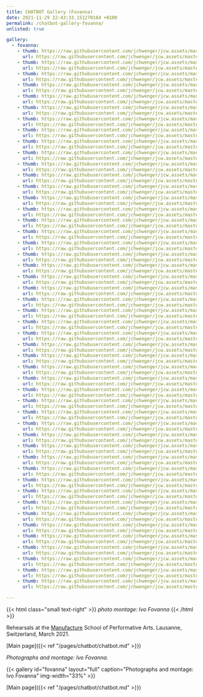 ```yaml
---
title: CHATBOT Gallery (Fovanna)
date: 2021-11-29 22:43:33.151270184 +0100 
permalink: /chatbot-gallery-fovanna/
unlisted: true

gallery:
  - fovanna:
    - thumb: https://raw.githubusercontent.com/jchwenger/jcw.assets/master/chatbot/media/2021/rehearsals/fovanna/webp/Fovanna-chatbot-2021-01.low.webp
      url: https://raw.githubusercontent.com/jchwenger/jcw.assets/master/chatbot/media/2021/rehearsals/fovanna/webp/Fovanna-chatbot-2021-01.webp
    - thumb: https://raw.githubusercontent.com/jchwenger/jcw.assets/master/chatbot/media/2021/rehearsals/fovanna/webp/Fovanna-chatbot-2021-02.low.webp
      url: https://raw.githubusercontent.com/jchwenger/jcw.assets/master/chatbot/media/2021/rehearsals/fovanna/webp/Fovanna-chatbot-2021-02.webp
    - thumb: https://raw.githubusercontent.com/jchwenger/jcw.assets/master/chatbot/media/2021/rehearsals/fovanna/webp/Fovanna-chatbot-2021-03.low.webp
      url: https://raw.githubusercontent.com/jchwenger/jcw.assets/master/chatbot/media/2021/rehearsals/fovanna/webp/Fovanna-chatbot-2021-03.webp
    - thumb: https://raw.githubusercontent.com/jchwenger/jcw.assets/master/chatbot/media/2021/rehearsals/fovanna/webp/Fovanna-chatbot-2021-04.low.webp
      url: https://raw.githubusercontent.com/jchwenger/jcw.assets/master/chatbot/media/2021/rehearsals/fovanna/webp/Fovanna-chatbot-2021-04.webp
    - thumb: https://raw.githubusercontent.com/jchwenger/jcw.assets/master/chatbot/media/2021/rehearsals/fovanna/webp/Fovanna-chatbot-2021-05.low.webp
      url: https://raw.githubusercontent.com/jchwenger/jcw.assets/master/chatbot/media/2021/rehearsals/fovanna/webp/Fovanna-chatbot-2021-05.webp
    - thumb: https://raw.githubusercontent.com/jchwenger/jcw.assets/master/chatbot/media/2021/rehearsals/fovanna/webp/Fovanna-chatbot-2021-06.low.webp
      url: https://raw.githubusercontent.com/jchwenger/jcw.assets/master/chatbot/media/2021/rehearsals/fovanna/webp/Fovanna-chatbot-2021-06.webp
    - thumb: https://raw.githubusercontent.com/jchwenger/jcw.assets/master/chatbot/media/2021/rehearsals/fovanna/webp/Fovanna-chatbot-2021-07.low.webp
      url: https://raw.githubusercontent.com/jchwenger/jcw.assets/master/chatbot/media/2021/rehearsals/fovanna/webp/Fovanna-chatbot-2021-07.webp
    - thumb: https://raw.githubusercontent.com/jchwenger/jcw.assets/master/chatbot/media/2021/rehearsals/fovanna/webp/Fovanna-chatbot-2021-08.low.webp
      url: https://raw.githubusercontent.com/jchwenger/jcw.assets/master/chatbot/media/2021/rehearsals/fovanna/webp/Fovanna-chatbot-2021-08.webp
    - thumb: https://raw.githubusercontent.com/jchwenger/jcw.assets/master/chatbot/media/2021/rehearsals/fovanna/webp/Fovanna-chatbot-2021-09.low.webp
      url: https://raw.githubusercontent.com/jchwenger/jcw.assets/master/chatbot/media/2021/rehearsals/fovanna/webp/Fovanna-chatbot-2021-09.webp
    - thumb: https://raw.githubusercontent.com/jchwenger/jcw.assets/master/chatbot/media/2021/rehearsals/fovanna/webp/Fovanna-chatbot-2021-10.low.webp
      url: https://raw.githubusercontent.com/jchwenger/jcw.assets/master/chatbot/media/2021/rehearsals/fovanna/webp/Fovanna-chatbot-2021-10.webp
    - thumb: https://raw.githubusercontent.com/jchwenger/jcw.assets/master/chatbot/media/2021/rehearsals/fovanna/webp/Fovanna-chatbot-2021-11.low.webp
      url: https://raw.githubusercontent.com/jchwenger/jcw.assets/master/chatbot/media/2021/rehearsals/fovanna/webp/Fovanna-chatbot-2021-11.webp
    - thumb: https://raw.githubusercontent.com/jchwenger/jcw.assets/master/chatbot/media/2021/rehearsals/fovanna/webp/Fovanna-chatbot-2021-12.low.webp
      url: https://raw.githubusercontent.com/jchwenger/jcw.assets/master/chatbot/media/2021/rehearsals/fovanna/webp/Fovanna-chatbot-2021-12.webp
    - thumb: https://raw.githubusercontent.com/jchwenger/jcw.assets/master/chatbot/media/2021/rehearsals/fovanna/webp/Fovanna-chatbot-2021-13.low.webp
      url: https://raw.githubusercontent.com/jchwenger/jcw.assets/master/chatbot/media/2021/rehearsals/fovanna/webp/Fovanna-chatbot-2021-13.webp
    - thumb: https://raw.githubusercontent.com/jchwenger/jcw.assets/master/chatbot/media/2021/rehearsals/fovanna/webp/Fovanna-chatbot-2021-14.low.webp
      url: https://raw.githubusercontent.com/jchwenger/jcw.assets/master/chatbot/media/2021/rehearsals/fovanna/webp/Fovanna-chatbot-2021-14.webp
    - thumb: https://raw.githubusercontent.com/jchwenger/jcw.assets/master/chatbot/media/2021/rehearsals/fovanna/webp/Fovanna-chatbot-2021-15.low.webp
      url: https://raw.githubusercontent.com/jchwenger/jcw.assets/master/chatbot/media/2021/rehearsals/fovanna/webp/Fovanna-chatbot-2021-15.webp
    - thumb: https://raw.githubusercontent.com/jchwenger/jcw.assets/master/chatbot/media/2021/rehearsals/fovanna/webp/Fovanna-chatbot-2021-16.low.webp
      url: https://raw.githubusercontent.com/jchwenger/jcw.assets/master/chatbot/media/2021/rehearsals/fovanna/webp/Fovanna-chatbot-2021-16.webp
    - thumb: https://raw.githubusercontent.com/jchwenger/jcw.assets/master/chatbot/media/2021/rehearsals/fovanna/webp/Fovanna-chatbot-2021-17.low.webp
      url: https://raw.githubusercontent.com/jchwenger/jcw.assets/master/chatbot/media/2021/rehearsals/fovanna/webp/Fovanna-chatbot-2021-17.webp
    - thumb: https://raw.githubusercontent.com/jchwenger/jcw.assets/master/chatbot/media/2021/rehearsals/fovanna/webp/Fovanna-chatbot-2021-18.low.webp
      url: https://raw.githubusercontent.com/jchwenger/jcw.assets/master/chatbot/media/2021/rehearsals/fovanna/webp/Fovanna-chatbot-2021-18.webp
    - thumb: https://raw.githubusercontent.com/jchwenger/jcw.assets/master/chatbot/media/2021/rehearsals/fovanna/webp/Fovanna-chatbot-2021-19.low.webp
      url: https://raw.githubusercontent.com/jchwenger/jcw.assets/master/chatbot/media/2021/rehearsals/fovanna/webp/Fovanna-chatbot-2021-19.webp
    - thumb: https://raw.githubusercontent.com/jchwenger/jcw.assets/master/chatbot/media/2021/rehearsals/fovanna/webp/Fovanna-chatbot-2021-20.low.webp
      url: https://raw.githubusercontent.com/jchwenger/jcw.assets/master/chatbot/media/2021/rehearsals/fovanna/webp/Fovanna-chatbot-2021-20.webp
    - thumb: https://raw.githubusercontent.com/jchwenger/jcw.assets/master/chatbot/media/2021/rehearsals/fovanna/webp/Fovanna-chatbot-2021-21.low.webp
      url: https://raw.githubusercontent.com/jchwenger/jcw.assets/master/chatbot/media/2021/rehearsals/fovanna/webp/Fovanna-chatbot-2021-21.webp
    - thumb: https://raw.githubusercontent.com/jchwenger/jcw.assets/master/chatbot/media/2021/rehearsals/fovanna/webp/Fovanna-chatbot-2021-22.low.webp
      url: https://raw.githubusercontent.com/jchwenger/jcw.assets/master/chatbot/media/2021/rehearsals/fovanna/webp/Fovanna-chatbot-2021-22.webp
    - thumb: https://raw.githubusercontent.com/jchwenger/jcw.assets/master/chatbot/media/2021/rehearsals/fovanna/webp/Fovanna-chatbot-2021-23.low.webp
      url: https://raw.githubusercontent.com/jchwenger/jcw.assets/master/chatbot/media/2021/rehearsals/fovanna/webp/Fovanna-chatbot-2021-23.webp
    - thumb: https://raw.githubusercontent.com/jchwenger/jcw.assets/master/chatbot/media/2021/rehearsals/fovanna/webp/Fovanna-chatbot-2021-24.low.webp
      url: https://raw.githubusercontent.com/jchwenger/jcw.assets/master/chatbot/media/2021/rehearsals/fovanna/webp/Fovanna-chatbot-2021-24.webp
    - thumb: https://raw.githubusercontent.com/jchwenger/jcw.assets/master/chatbot/media/2021/rehearsals/fovanna/webp/Fovanna-chatbot-2021-25.low.webp
      url: https://raw.githubusercontent.com/jchwenger/jcw.assets/master/chatbot/media/2021/rehearsals/fovanna/webp/Fovanna-chatbot-2021-25.webp
    - thumb: https://raw.githubusercontent.com/jchwenger/jcw.assets/master/chatbot/media/2021/rehearsals/fovanna/webp/Fovanna-chatbot-2021-26.low.webp
      url: https://raw.githubusercontent.com/jchwenger/jcw.assets/master/chatbot/media/2021/rehearsals/fovanna/webp/Fovanna-chatbot-2021-26.webp
    - thumb: https://raw.githubusercontent.com/jchwenger/jcw.assets/master/chatbot/media/2021/rehearsals/fovanna/webp/Fovanna-chatbot-2021-27.low.webp
      url: https://raw.githubusercontent.com/jchwenger/jcw.assets/master/chatbot/media/2021/rehearsals/fovanna/webp/Fovanna-chatbot-2021-27.webp
    - thumb: https://raw.githubusercontent.com/jchwenger/jcw.assets/master/chatbot/media/2021/rehearsals/fovanna/webp/Fovanna-chatbot-2021-28.low.webp
      url: https://raw.githubusercontent.com/jchwenger/jcw.assets/master/chatbot/media/2021/rehearsals/fovanna/webp/Fovanna-chatbot-2021-28.webp
    - thumb: https://raw.githubusercontent.com/jchwenger/jcw.assets/master/chatbot/media/2021/rehearsals/fovanna/webp/Fovanna-chatbot-2021-29.low.webp
      url: https://raw.githubusercontent.com/jchwenger/jcw.assets/master/chatbot/media/2021/rehearsals/fovanna/webp/Fovanna-chatbot-2021-29.webp
    - thumb: https://raw.githubusercontent.com/jchwenger/jcw.assets/master/chatbot/media/2021/rehearsals/fovanna/webp/Fovanna-chatbot-2021-30.low.webp
      url: https://raw.githubusercontent.com/jchwenger/jcw.assets/master/chatbot/media/2021/rehearsals/fovanna/webp/Fovanna-chatbot-2021-30.webp
    - thumb: https://raw.githubusercontent.com/jchwenger/jcw.assets/master/chatbot/media/2021/rehearsals/fovanna/webp/Fovanna-chatbot-2021-31.low.webp
      url: https://raw.githubusercontent.com/jchwenger/jcw.assets/master/chatbot/media/2021/rehearsals/fovanna/webp/Fovanna-chatbot-2021-31.webp
    - thumb: https://raw.githubusercontent.com/jchwenger/jcw.assets/master/chatbot/media/2021/rehearsals/fovanna/webp/Fovanna-chatbot-2021-32.low.webp
      url: https://raw.githubusercontent.com/jchwenger/jcw.assets/master/chatbot/media/2021/rehearsals/fovanna/webp/Fovanna-chatbot-2021-32.webp
    - thumb: https://raw.githubusercontent.com/jchwenger/jcw.assets/master/chatbot/media/2021/rehearsals/fovanna/webp/Fovanna-chatbot-2021-33.low.webp
      url: https://raw.githubusercontent.com/jchwenger/jcw.assets/master/chatbot/media/2021/rehearsals/fovanna/webp/Fovanna-chatbot-2021-33.webp
    - thumb: https://raw.githubusercontent.com/jchwenger/jcw.assets/master/chatbot/media/2021/rehearsals/fovanna/webp/Fovanna-chatbot-2021-34.low.webp
      url: https://raw.githubusercontent.com/jchwenger/jcw.assets/master/chatbot/media/2021/rehearsals/fovanna/webp/Fovanna-chatbot-2021-34.webp
    - thumb: https://raw.githubusercontent.com/jchwenger/jcw.assets/master/chatbot/media/2021/rehearsals/fovanna/webp/Fovanna-chatbot-2021-35.low.webp
      url: https://raw.githubusercontent.com/jchwenger/jcw.assets/master/chatbot/media/2021/rehearsals/fovanna/webp/Fovanna-chatbot-2021-35.webp
    - thumb: https://raw.githubusercontent.com/jchwenger/jcw.assets/master/chatbot/media/2021/rehearsals/fovanna/webp/Fovanna-chatbot-2021-36.low.webp
      url: https://raw.githubusercontent.com/jchwenger/jcw.assets/master/chatbot/media/2021/rehearsals/fovanna/webp/Fovanna-chatbot-2021-36.webp
    - thumb: https://raw.githubusercontent.com/jchwenger/jcw.assets/master/chatbot/media/2021/rehearsals/fovanna/webp/Fovanna-chatbot-2021-37.low.webp
      url: https://raw.githubusercontent.com/jchwenger/jcw.assets/master/chatbot/media/2021/rehearsals/fovanna/webp/Fovanna-chatbot-2021-37.webp
    - thumb: https://raw.githubusercontent.com/jchwenger/jcw.assets/master/chatbot/media/2021/rehearsals/fovanna/webp/Fovanna-chatbot-2021-38.low.webp
      url: https://raw.githubusercontent.com/jchwenger/jcw.assets/master/chatbot/media/2021/rehearsals/fovanna/webp/Fovanna-chatbot-2021-38.webp
    - thumb: https://raw.githubusercontent.com/jchwenger/jcw.assets/master/chatbot/media/2021/rehearsals/fovanna/webp/Fovanna-chatbot-2021-39.low.webp
      url: https://raw.githubusercontent.com/jchwenger/jcw.assets/master/chatbot/media/2021/rehearsals/fovanna/webp/Fovanna-chatbot-2021-39.webp
    - thumb: https://raw.githubusercontent.com/jchwenger/jcw.assets/master/chatbot/media/2021/rehearsals/fovanna/webp/Fovanna-chatbot-2021-40.low.webp
      url: https://raw.githubusercontent.com/jchwenger/jcw.assets/master/chatbot/media/2021/rehearsals/fovanna/webp/Fovanna-chatbot-2021-40.webp
    - thumb: https://raw.githubusercontent.com/jchwenger/jcw.assets/master/chatbot/media/2021/rehearsals/fovanna/webp/Fovanna-chatbot-2021-41.low.webp
      url: https://raw.githubusercontent.com/jchwenger/jcw.assets/master/chatbot/media/2021/rehearsals/fovanna/webp/Fovanna-chatbot-2021-41.webp
    - thumb: https://raw.githubusercontent.com/jchwenger/jcw.assets/master/chatbot/media/2021/rehearsals/fovanna/webp/Fovanna-chatbot-2021-42.low.webp
      url: https://raw.githubusercontent.com/jchwenger/jcw.assets/master/chatbot/media/2021/rehearsals/fovanna/webp/Fovanna-chatbot-2021-42.webp
    - thumb: https://raw.githubusercontent.com/jchwenger/jcw.assets/master/chatbot/media/2021/rehearsals/fovanna/webp/Fovanna-chatbot-2021-43.low.webp
      url: https://raw.githubusercontent.com/jchwenger/jcw.assets/master/chatbot/media/2021/rehearsals/fovanna/webp/Fovanna-chatbot-2021-43.webp
    - thumb: https://raw.githubusercontent.com/jchwenger/jcw.assets/master/chatbot/media/2021/rehearsals/fovanna/webp/Fovanna-chatbot-2021-44.low.webp
      url: https://raw.githubusercontent.com/jchwenger/jcw.assets/master/chatbot/media/2021/rehearsals/fovanna/webp/Fovanna-chatbot-2021-44.webp
    - thumb: https://raw.githubusercontent.com/jchwenger/jcw.assets/master/chatbot/media/2021/rehearsals/fovanna/webp/Fovanna-chatbot-2021-45.low.webp
      url: https://raw.githubusercontent.com/jchwenger/jcw.assets/master/chatbot/media/2021/rehearsals/fovanna/webp/Fovanna-chatbot-2021-45.webp
    - thumb: https://raw.githubusercontent.com/jchwenger/jcw.assets/master/chatbot/media/2021/rehearsals/fovanna/webp/Fovanna-chatbot-2021-46.low.webp
      url: https://raw.githubusercontent.com/jchwenger/jcw.assets/master/chatbot/media/2021/rehearsals/fovanna/webp/Fovanna-chatbot-2021-46.webp
    - thumb: https://raw.githubusercontent.com/jchwenger/jcw.assets/master/chatbot/media/2021/rehearsals/fovanna/webp/Fovanna-chatbot-2021-47.low.webp
      url: https://raw.githubusercontent.com/jchwenger/jcw.assets/master/chatbot/media/2021/rehearsals/fovanna/webp/Fovanna-chatbot-2021-47.webp
    - thumb: https://raw.githubusercontent.com/jchwenger/jcw.assets/master/chatbot/media/2021/rehearsals/fovanna/webp/Fovanna-chatbot-2021-48.low.webp
      url: https://raw.githubusercontent.com/jchwenger/jcw.assets/master/chatbot/media/2021/rehearsals/fovanna/webp/Fovanna-chatbot-2021-48.webp

---
```


{{< html class="small text-right" >}}
*photo montage: Ivo Fovanna*
{{< /html >}}

Rehearsals at the [Manufacture](https://www.manufacture.ch/) School of Performative Arts.
Lausanne, Switzerland, March 2021.

[Main page]({{< ref "/pages/chatbot/chatbot.md" >}})

*Photographs and montage: Ivo Fovanna.*

{{< gallery id="fovanna" layout="full" caption="Photographs and montage: Ivo Fovanna" img-width="33%" >}}

[Main page]({{< ref "/pages/chatbot/chatbot.md" >}})
